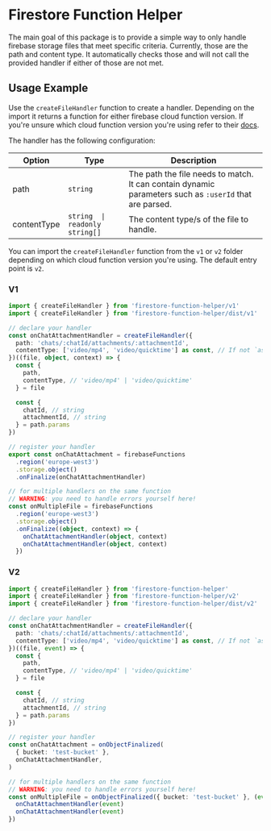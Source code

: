 # Firestore Function Helper

The main goal of this package is to provide a simple way to only handle firebase storage files that meet specific criteria. Currently, those are the path and content type. It automatically checks those and will not call the provided handler if either of those are not met.

## Usage Example

Use the `createFileHandler` function to create a handler. Depending on the import it returns a function for either firebase cloud function version. If you're unsure which cloud function version you're using refer to their [docs](https://firebase.google.com/docs/functions/version-comparison).

The handler has the following configuration:

| Option      | Type                           | Description                                                                                            |
| ----------- | ------------------------------ | ------------------------------------------------------------------------------------------------------ |
| path        | `string`                       | The path the file needs to match. It can contain dynamic parameters such as `:userId` that are parsed. |
| contentType | `string  \| readonly string[]` | The content type/s of the file to handle.                                                              |

You can import the `createFileHandler` function from the `v1` or `v2` folder depending on which cloud function version you're using. The default entry point is `v2`.

### V1

```typescript
import { createFileHandler } from 'firestore-function-helper/v1'
import { createFileHandler } from 'firestore-function-helper/dist/v1'
```

```typescript
// declare your handler
const onChatAttachmentHandler = createFileHandler({
  path: 'chats/:chatId/attachments/:attachmentId',
  contentType: ['video/mp4', 'video/quicktime'] as const, // If not `as const` it cannot infer the type
})((file, object, context) => {
  const {
    path,
    contentType, // 'video/mp4' | 'video/quicktime'
  } = file

  const {
    chatId, // string
    attachmentId, // string
  } = path.params
})

// register your handler
export const onChatAttachment = firebaseFunctions
  .region('europe-west3')
  .storage.object()
  .onFinalize(onChatAttachmentHandler)

// for multiple handlers on the same function
// WARNING: you need to handle errors yourself here!
const onMultipleFile = firebaseFunctions
  .region('europe-west3')
  .storage.object()
  .onFinalize((object, context) => {
    onChatAttachmentHandler(object, context)
    onChatAttachmentHandler(object, context)
  })
```

### V2

```typescript
import { createFileHandler } from 'firestore-function-helper'
import { createFileHandler } from 'firestore-function-helper/v2'
import { createFileHandler } from 'firestore-function-helper/dist/v2'
```

```typescript
// declare your handler
const onChatAttachmentHandler = createFileHandler({
  path: 'chats/:chatId/attachments/:attachmentId',
  contentType: ['video/mp4', 'video/quicktime'] as const, // If not `as const` it cannot infer the type
})((file, event) => {
  const {
    path,
    contentType, // 'video/mp4' | 'video/quicktime'
  } = file

  const {
    chatId, // string
    attachmentId, // string
  } = path.params
})

// register your handler
const onChatAttachment = onObjectFinalized(
  { bucket: 'test-bucket' },
  onChatAttachmentHandler,
)

// for multiple handlers on the same function
// WARNING: you need to handle errors yourself here!
const onMultipleFile = onObjectFinalized({ bucket: 'test-bucket' }, (event) => {
  onChatAttachmentHandler(event)
  onChatAttachmentHandler(event)
})
```

